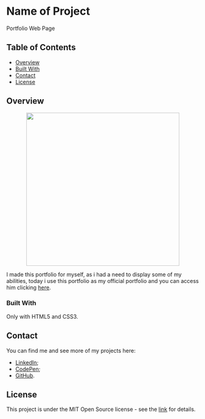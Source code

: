 # Name of Project

Portfolio Web Page

## Table of Contents

- [Overview](#overview)
- [Built With](#built-with)
- [Contact](#contact)
- [License](#License)

## Overview

<p align="center">
    <a href="https://brenodadalto.freevar.com/" target="_blank">
        <img src="https://brenodadalto.freevar.com/assets/img/portfolio-final" width="400">
    </a>
</p>

I made this portfolio for myself, as i had a need to display some of my abilities, today i use this portfolio as my official portfolio and you can access him clicking [here](https://brenodadalto.freevar.com/).

### Built With

Only with HTML5 and CSS3.


## Contact

You can find me and see more of my projects here:

- [LinkedIn](https://www.linkedin.com/in/brenodadalto/);
- [CodePen](https://codepen.io/brenodadalto);
- [GitHub](https://github.com/BrenoDadalto).

## License

This project is under the MIT Open Source license - see the [link](https://opensource.org/licenses/MIT) for details.